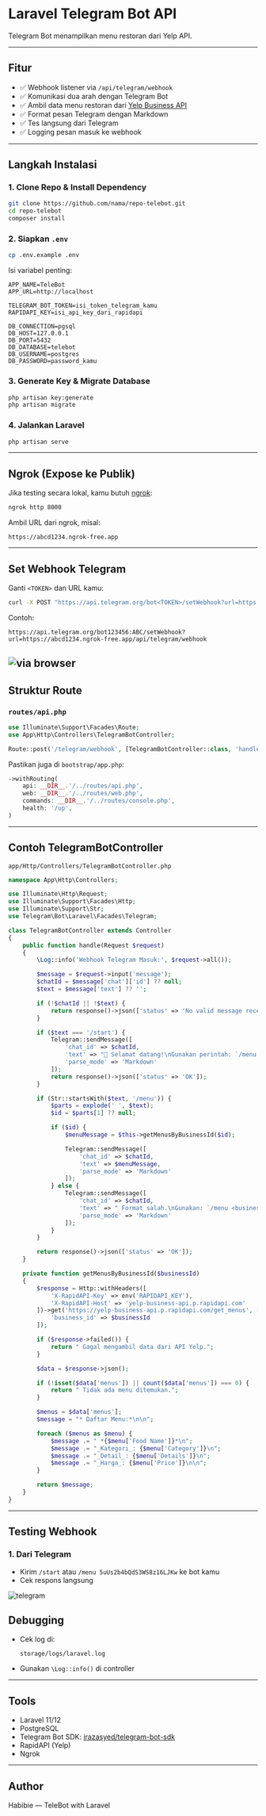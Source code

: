 
# Laravel Telegram Bot API

Telegram Bot menampilkan menu restoran dari Yelp API.

---

## Fitur

- ✅ Webhook listener via `/api/telegram/webhook`
- ✅ Komunikasi dua arah dengan Telegram Bot
- ✅ Ambil data menu restoran dari [Yelp Business API](https://rapidapi.com/apidojo/api/yelp-business/)
- ✅ Format pesan Telegram dengan Markdown
- ✅ Tes langsung dari Telegram
- ✅ Logging pesan masuk ke webhook

---

## Langkah Instalasi

### 1. Clone Repo & Install Dependency

```bash
git clone https://github.com/nama/repo-telebot.git
cd repo-telebot
composer install
```

### 2. Siapkan `.env`

```bash
cp .env.example .env
```

Isi variabel penting:

```
APP_NAME=TeleBot
APP_URL=http://localhost

TELEGRAM_BOT_TOKEN=isi_token_telegram_kamu
RAPIDAPI_KEY=isi_api_key_dari_rapidapi

DB_CONNECTION=pgsql
DB_HOST=127.0.0.1
DB_PORT=5432
DB_DATABASE=telebot
DB_USERNAME=postgres
DB_PASSWORD=password_kamu
```

### 3. Generate Key & Migrate Database

```bash
php artisan key:generate
php artisan migrate
```

### 4. Jalankan Laravel

```bash
php artisan serve
```

---

## Ngrok (Expose ke Publik)

Jika testing secara lokal, kamu butuh [ngrok](https://ngrok.com):

```bash
ngrok http 8000
```

Ambil URL dari ngrok, misal:

```
https://abcd1234.ngrok-free.app
```

---

## Set Webhook Telegram

Ganti `<TOKEN>` dan URL kamu:

```bash
curl -X POST "https://api.telegram.org/bot<TOKEN>/setWebhook?url=https://abcd1234.ngrok-free.app/api/telegram/webhook"
```

Contoh:

```
https://api.telegram.org/bot123456:ABC/setWebhook?url=https://abcd1234.ngrok-free.app/api/telegram/webhook
```
![via browser](docs/images/sswebhook.png)
---

## Struktur Route

### `routes/api.php`

```php
use Illuminate\Support\Facades\Route;
use App\Http\Controllers\TelegramBotController;

Route::post('/telegram/webhook', [TelegramBotController::class, 'handle']);
```

Pastikan juga di `bootstrap/app.php`:

```php
->withRouting(
    api: __DIR__.'/../routes/api.php',
    web: __DIR__.'/../routes/web.php',
    commands: __DIR__.'/../routes/console.php',
    health: '/up',
)
```

---

## Contoh TelegramBotController

`app/Http/Controllers/TelegramBotController.php`

```php
namespace App\Http\Controllers;

use Illuminate\Http\Request;
use Illuminate\Support\Facades\Http;
use Illuminate\Support\Str;
use Telegram\Bot\Laravel\Facades\Telegram;

class TelegramBotController extends Controller
{
    public function handle(Request $request)
    {
        \Log::info('Webhook Telegram Masuk:', $request->all());

        $message = $request->input('message');
        $chatId = $message['chat']['id'] ?? null;
        $text = $message['text'] ?? '';

        if (!$chatId || !$text) {
            return response()->json(['status' => 'No valid message received.']);
        }

        if ($text === '/start') {
            Telegram::sendMessage([
                'chat_id' => $chatId,
                'text' => "👋 Selamat datang!\nGunakan perintah: `/menu <business_id>`\nContoh: `/menu 5uUs2b4bQdS3WS8z16LJKw`",
                'parse_mode' => 'Markdown'
            ]);
            return response()->json(['status' => 'OK']);
        }

        if (Str::startsWith($text, '/menu')) {
            $parts = explode(' ', $text);
            $id = $parts[1] ?? null;

            if ($id) {
                $menuMessage = $this->getMenusByBusinessId($id);

                Telegram::sendMessage([
                    'chat_id' => $chatId,
                    'text' => $menuMessage,
                    'parse_mode' => 'Markdown'
                ]);
            } else {
                Telegram::sendMessage([
                    'chat_id' => $chatId,
                    'text' => " Format salah.\nGunakan: `/menu <business_id>`",
                    'parse_mode' => 'Markdown'
                ]);
            }
        }

        return response()->json(['status' => 'OK']);
    }

    private function getMenusByBusinessId($businessId)
    {
        $response = Http::withHeaders([
            'X-RapidAPI-Key' => env('RAPIDAPI_KEY'),
            'X-RapidAPI-Host' => 'yelp-business-api.p.rapidapi.com'
        ])->get('https://yelp-business-api.p.rapidapi.com/get_menus', [
            'business_id' => $businessId
        ]);

        if ($response->failed()) {
            return " Gagal mengambil data dari API Yelp.";
        }

        $data = $response->json();

        if (!isset($data['menus']) || count($data['menus']) === 0) {
            return " Tidak ada menu ditemukan.";
        }

        $menus = $data['menus'];
        $message = "* Daftar Menu:*\n\n";

        foreach ($menus as $menu) {
            $message .= " *{$menu['Food Name']}*\n";
            $message .= "_Kategori_: {$menu['Category']}\n";
            $message .= "_Detail_: {$menu['Details']}\n";
            $message .= "_Harga_: {$menu['Price']}\n\n";
        }

        return $message;
    }
}
```

---

## Testing Webhook

### 1. Dari Telegram
- Kirim `/start` atau `/menu 5uUs2b4bQdS3WS8z16LJKw` ke bot kamu
- Cek respons langsung

![telegram](docs/images/sstelebot.png)

## Debugging

- Cek log di:
  ```
  storage/logs/laravel.log
  ```
- Gunakan `\Log::info()` di controller

---

## Tools

- Laravel 11/12
- PostgreSQL
- Telegram Bot SDK: [irazasyed/telegram-bot-sdk](https://github.com/irazasyed/telegram-bot-sdk)
- RapidAPI (Yelp)
- Ngrok

---

## Author

Habibie — TeleBot with Laravel
